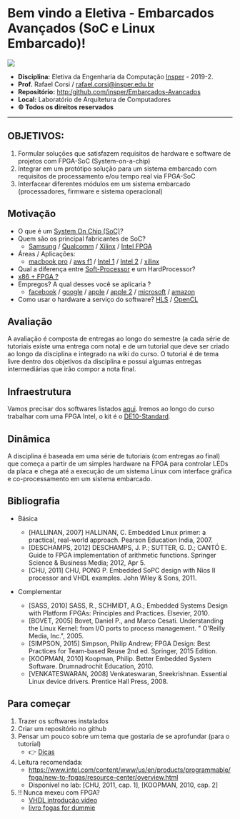 # Bem vindo a Eletiva - Embarcados Avançados (SoC e Linux Embarcado)!

![](https://camo.githubusercontent.com/31cbef310a2a8d91eeccb737c5d968223a7d1575/68747470733a2f2f7777772e696e737065722e6564752e62722f77702d636f6e74656e742f7468656d65732f696e737065722f646973742f696d6167652f6c6f676f2e706e67)

- **Disciplina:** Eletiva da Engenharia da Computação [Insper](https://www.insper.edu.br/) - 2019-2.
- **Prof.** Rafael Corsi / rafael.corsi@insper.edu.br
- **Repositório:** [http:/github.com/insper/Embarcados-Avancados](http:/github.com/insper/Embarcados-Avancados)
- **Local:** Laboratório de Arquitetura de Computadores
- **© Todos os direitos reservados**

-------------------------

## OBJETIVOS:

1. Formular soluções que satisfazem requisitos de hardware e software de projetos com FPGA-SoC (System-on-a-chip) 
2. Integrar em um protótipo solução para um sistema embarcado com requisitos de processamento e/ou tempo real via FPGA-SoC
3. Interfacear diferentes módulos em um sistema embarcado (processadores, firmware e sistema operacional)

## Motivação

- O que é um [System On Chip (SoC)](https://en.wikipedia.org/wiki/System_on_a_chip)?
- Quem são os principal fabricantes de SoC?
    - [Samsung](https://en.wikipedia.org/wiki/List_of_Samsung_system-on-a-chips) / [Qualcomm](https://en.wikipedia.org/wiki/List_of_Qualcomm_Snapdragon_systems-on-chip#Qualcomm_205,_Snapdragon_208,_210_and_212_(2014-17)) / [Xilinx](https://www.xilinx.com/products/silicon-devices/soc.html) / [Intel FPGA](https://www.intel.com/content/www/us/en/products/programmable.html)
- Áreas / Aplicações:
    - [macbook pro](https://www.redsharknews.com/technology/item/6408-apple-s-mac-pro-afterburner-what-just-happened) / [aws f1](https://aws.amazon.com/ec2/instance-types/f1/) / [Intel 1](https://www.intel.com/content/www/us/en/products/programmable.html) / [Intel 2](http://www.innovatefpga.com) / [xilinx](https://www.xilinx.com/applications.html)
- Qual a diferença entre [Soft-Processor](https://www.intel.com/content/www/us/en/products/programmable/processor/nios-ii.html)
  e um HardProcessor?
- [x86 + FPGA ?](https://www.anandtech.com/show/12773/intel-shows-xeon-scalable-gold-6138p-with-integrated-fpga-shipping-to-vendors)
- Empregos? A qual desses você se aplicaria ?
    - [facebook](https://www.facebook.com/careers/jobs/283243269009556/) / [google](https://www.linkedin.com/jobs/google-fpga-jobs) / [apple](https://www.linkedin.com/jobs/apple-fpga-jobs) / [apple 2](https://jobs.apple.com/en-us/details/200001001/fpga-engineer) / [microsoft](https://www.linkedin.com/jobs/microsoft-fpga-jobs) / [amazon](https://www.linkedin.com/jobs/amazon-fpga-jobs)
- Como usar o hardware a serviço do software?
  [HLS](https://www.intel.com/content/www/us/en/software/programmable/quartus-prime/hls-compiler.html)
  /
  [OpenCL](https://www.intel.com/content/www/us/en/software/programmable/sdk-for-opencl/overview.html)
  
## Avaliação

A avaliação é composta de entregas ao longo do semestre (a cada série de
tutoriais existe uma entrega com nota) e de um tutorial que deve ser criado ao
longo da disciplina e integrado na wiki do curso. O tutorial é de tema livre
dentro dos objetivos da disciplina e possui algumas entregas intermediárias
que irão compor a nota final.

## Infraestrutura

Vamos precisar dos softwares listados
 [aqui](https://github.com/Insper/Embarcados-Avancados/wiki/FPGA-e-Softwares#softwares).
 Iremos ao longo do curso trabalhar com uma FPGA Intel, o kit é o
 [DE10-Standard](https://www.terasic.com.tw/cgi-bin/page/archive.pl?Language=English&No=1081).
 
##  Dinâmica

A disciplina é baseada em uma série de tutoriais (com entregas ao final) que começa a partir de um simples hardware na FPGA para controlar LEDs da placa e chega até a execução de um sistema Linux com interface gráfica e co-processamento em um sistema embarcado.

## Bibliografia

- Básica

    - [HALLINAN, 2007] HALLINAN, C. Embedded Linux primer: a practical, real-world approach. Pearson Education India, 2007.
    - [DESCHAMPS, 2012] DESCHAMPS,  J. P.;  SUTTER, G. D.;  CANTÓ E. Guide to FPGA implementation of arithmetic functions. Springer Science & Business Media; 2012, Apr 5.
    - [CHU, 2011] CHU, PONG P. Embedded SoPC design with Nios II processor and VHDL examples. John Wiley & Sons, 2011.
    
- Complementar   

    - [SASS, 2010] SASS, R., SCHMIDT, A.G.; Embedded Systems Design with Platform FPGAs: Principles and Practices. Elsevier, 2010.
    - [BOVET, 2005] Bovet, Daniel P., and Marco Cesati. Understanding the Linux Kernel: from I/O ports to process management. " O'Reilly Media, Inc.", 2005.
    - [SIMPSON, 2015] Simpson, Philip Andrew; FPGA Design: Best Practices for Team-based Reuse 2nd ed. Springer, 2015 Edition.
    - [KOOPMAN, 2010] Koopman, Philip. Better Embedded System Software. Drumnadrochit Education, 2010.
    - [VENKATESWARAN, 2008] Venkateswaran, Sreekrishnan. Essential Linux device drivers. Prentice Hall Press, 2008.
 
## Para começar 

1. Trazer os softwares instalados
1. Criar um repositório no github
1. Pensar um pouco sobre um tema que gostaria de se aprofundar (para o tutorial)
    - :point_right: [Dicas](Projeto-Final)
1. Leitura recomendada:
    - https://www.intel.com/content/www/us/en/products/programmable/fpga/new-to-fpgas/resource-center/overview.html
    - Disponível no lab: [CHU, 2011, cap. 1], [KOOPMAN, 2010, cap. 2] 
1. :bangbang: Nunca mexeu com FPGA? 
     - [VHDL introdução vídeo](https://www.youtube.com/watch?v=zm-RA6BsYmc)
     - [livro fpgas for dummie](https://www.amiq.com/consulting/misc/free_pdf_books/fpgas_for_dummies_ebook.pdf)
